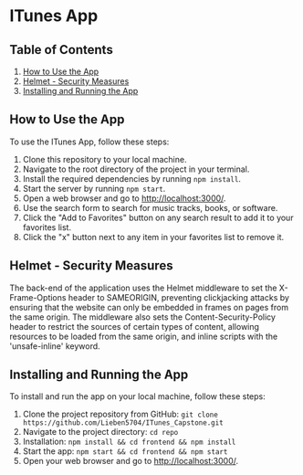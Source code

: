 # ITunes App

## Table of Contents

1. [How to Use the App](#how-to-use-the-app)
2. [Helmet - Security Measures](#helmet-security-measures)
3. [Installing and Running the App](#installing-and-running-the-app)

## How to Use the App

To use the ITunes App, follow these steps:

1. Clone this repository to your local machine.
2. Navigate to the root directory of the project in your terminal.
3. Install the required dependencies by running `npm install`.
4. Start the server by running `npm start`.
5. Open a web browser and go to [http://localhost:3000/](http://localhost:3000/).
6. Use the search form to search for music tracks, books, or software.
7. Click the "Add to Favorites" button on any search result to add it to your favorites list.
8. Click the "x" button next to any item in your favorites list to remove it.

## Helmet - Security Measures

The back-end of the application uses the Helmet middleware to set the X-Frame-Options header to SAMEORIGIN, preventing clickjacking attacks by ensuring that the website can only be embedded in frames on pages from the same origin. The middleware also sets the Content-Security-Policy header to restrict the sources of certain types of content, allowing resources to be loaded from the same origin, and inline scripts with the 'unsafe-inline' keyword.

## Installing and Running the App

To install and run the app on your local machine, follow these steps:

1. Clone the project repository from GitHub: `git clone https://github.com/Lieben5704/ITunes_Capstone.git`
2. Navigate to the project directory: `cd repo`
3. Installation: `npm install && cd frontend && npm install`
4. Start the app: `npm start && cd frontend && npm start`
5. Open your web browser and go to [http://localhost:3000/](http://localhost:3000/).
